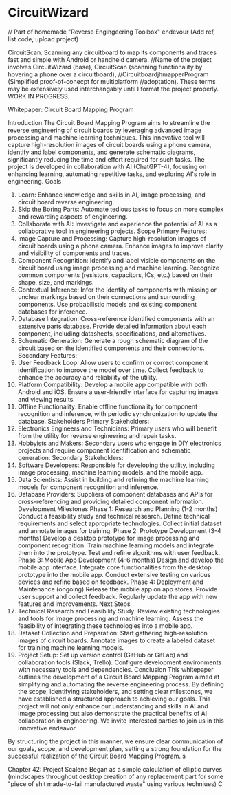 # CircuitWizard
// Part of homemade "Reverse Engingeering Toolbox" endevour (Add ref, list code, upload project)

CircuitScan. Scanning any circuitboard to map its components and traces fast and simple with Android or handheld camera.
//Name of the project involves CircuitWizard (base), CircuitScan (scanning functionality by hovering a phone over a circuitboard), 
//CircuitboardjhmapperProgram (Simplified proof-of-conecpt for multiplatform 
//adoptation). These terms may be extensively used interchangably until I format the project properly.  WORK IN PROGRESS. 


Whitepaper: Circuit Board Mapping Program

Introduction
The Circuit Board Mapping Program aims to streamline the reverse engineering of circuit boards by leveraging advanced image processing and machine learning techniques. This innovative tool will capture high-resolution images of circuit boards using a phone camera, identify and label components, and generate schematic diagrams, significantly reducing the time and effort required for such tasks. The project is developed in collaboration with AI (ChatGPT-4), focusing on enhancing learning, automating repetitive tasks, and exploring AI's role in engineering.
Goals
1. Learn: Enhance knowledge and skills in AI, image processing, and circuit board reverse engineering.
2. Skip the Boring Parts: Automate tedious tasks to focus on more complex and rewarding aspects of engineering.
3. Collaborate with AI: Investigate and experience the potential of AI as a collaborative tool in engineering projects.
Scope
Primary Features:
1. Image Capture and Processing:
Capture high-resolution images of circuit boards using a phone camera.
Enhance images to improve clarity and visibility of components and traces.
2. Component Recognition:
Identify and label visible components on the circuit board using image processing and machine learning.
Recognize common components (resistors, capacitors, ICs, etc.) based on their shape, size, and markings.
3. Contextual Inference:
Infer the identity of components with missing or unclear markings based on their connections and surrounding components.
Use probabilistic models and existing component databases for inference.
4. Database Integration:
Cross-reference identified components with an extensive parts database.
Provide detailed information about each component, including datasheets, specifications, and alternatives.
5. Schematic Generation:
Generate a rough schematic diagram of the circuit based on the identified components and their connections.
Secondary Features:
1. User Feedback Loop:
Allow users to confirm or correct component identification to improve the model over time.
Collect feedback to enhance the accuracy and reliability of the utility.
2. Platform Compatibility:
Develop a mobile app compatible with both Android and iOS.
Ensure a user-friendly interface for capturing images and viewing results.
3. Offline Functionality:
Enable offline functionality for component recognition and inference, with periodic synchronization to update the database.
Stakeholders
Primary Stakeholders:
1. Electronics Engineers and Technicians: Primary users who will benefit from the utility for reverse engineering and repair tasks.
2. Hobbyists and Makers: Secondary users who engage in DIY electronics projects and require component identification and schematic generation.
Secondary Stakeholders:
1. Software Developers: Responsible for developing the utility, including image processing, machine learning models, and the mobile app.
2. Data Scientists: Assist in building and refining the machine learning models for component recognition and inference.
3. Database Providers: Suppliers of component databases and APIs for cross-referencing and providing detailed component information.
Development Milestones
Phase 1: Research and Planning (1-2 months)
Conduct a feasibility study and technical research.
Define technical requirements and select appropriate technologies.
Collect initial dataset and annotate images for training.
Phase 2: Prototype Development (3-4 months)
Develop a desktop prototype for image processing and component recognition.
Train machine learning models and integrate them into the prototype.
Test and refine algorithms with user feedback.
Phase 3: Mobile App Development (4-6 months)
Design and develop the mobile app interface.
Integrate core functionalities from the desktop prototype into the mobile app.
Conduct extensive testing on various devices and refine based on feedback.
Phase 4: Deployment and Maintenance (ongoing)
Release the mobile app on app stores.
Provide user support and collect feedback.
Regularly update the app with new features and improvements.
Next Steps
1. Technical Research and Feasibility Study:
Review existing technologies and tools for image processing and machine learning.
Assess the feasibility of integrating these technologies into a mobile app.
2. Dataset Collection and Preparation:
Start gathering high-resolution images of circuit boards.
Annotate images to create a labeled dataset for training machine learning models.
3. Project Setup:
Set up version control (GitHub or GitLab) and collaboration tools (Slack, Trello).
Configure development environments with necessary tools and dependencies.
Conclusion
This whitepaper outlines the development of a Circuit Board Mapping Program aimed at simplifying and automating the reverse engineering process. By defining the scope, identifying stakeholders, and setting clear milestones, we have established a structured approach to achieving our goals. This project will not only enhance our understanding and skills in AI and image processing but also demonstrate the practical benefits of AI collaboration in engineering. We invite interested parties to join us in this innovative endeavor.

By structuring the project in this manner, we ensure clear communication of our goals, scope, and development plan, setting a strong foundation for the successful realization of the Circuit Board Mapping Program.
s



Chapter 42: Project Scalene
Began as a simple calculation of elliptic curves (mindscapes throughout desktop creation of any replacement part for some "piece of shit made-to-fail manufactured waste" using various techniues) 
C
